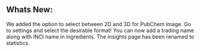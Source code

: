 Whats New:
----------------------
We added the option to select between 2D and 3D for PubChem image. Go to settings and select the desirable format!
You can now add a trading name along with INCI name in ingredients.
The insights page has been renamed to statistics.
